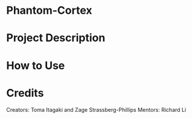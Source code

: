 # Phantom-Cortex

# Project Description

# How to Use

# Credits

Creators: Toma Itagaki and Zage Strassberg-Phillips
Mentors: Richard Li